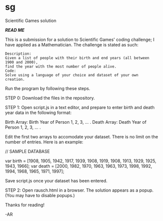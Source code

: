 # sg
Scientific Games solution

***READ ME***

This is a submission for a solution to Scientific Games' coding challenge; I have applied as a Mathematician. 
The challenge is stated as such:

    Description:
    Given a list of people with their birth and end years (all between 1900 and 2000),
    find the year with the most number of people alive.
    Code:
    Solve using a language of your choice and dataset of your own creation.

Run the program by following these steps.

STEP 0: Download the files in the repository. 

STEP 1: Open script.js in a text editor, and prepare to enter birth and death year data in the following format:

  Birth Array:	Birth Year of Person 1, 2, 3, ... . 
  Death Array:	Death Year of Person 1, 2, 3, ... . 

Edit the first two arrays to accomodate your dataset.
There is no limit on the number of entries. Here is an example:

  // SAMPLE DATABASE
  
  var birth = [1908, 1905, 1942, 1917, 1939, 1908, 1919, 1908, 1913, 1929, 1925, 1943, 1966];
  var death = [2000, 1982, 1970, 1963, 1963, 1973, 1998, 1992, 1994, 1968, 1965, 1971, 1997];
  
Save script.js once your dataset has been entered.  

STEP 2: Open rausch.html in a browser. The solution appears as a popup. (You may have to disable popups.)

Thanks for reading!

-AR
